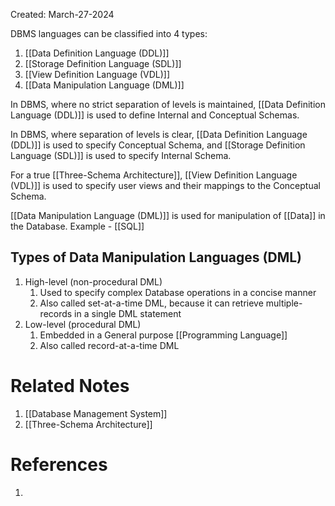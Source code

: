 Created: March-27-2024

DBMS languages can be classified into 4 types:

1. [[Data Definition Language (DDL)]]
2. [[Storage Definition Language (SDL)]]
3. [[View Definition Language (VDL)]]
4. [[Data Manipulation Language (DML)]]

In DBMS, where no strict separation of levels is maintained, [[Data Definition Language (DDL)]] is used to define Internal and Conceptual Schemas.

In DBMS, where separation of levels is clear, [[Data Definition Language (DDL)]] is used to specify Conceptual Schema, and [[Storage Definition Language (SDL)]] is used to specify Internal Schema.

For a true [[Three-Schema Architecture]], [[View Definition Language (VDL)]] is used to specify user views and their mappings to the Conceptual Schema.

[[Data Manipulation Language (DML)]] is used for manipulation of [[Data]] in the Database. Example - [[SQL]]
## Types of Data Manipulation Languages (DML)

1. High-level (non-procedural DML)
	1. Used to specify complex Database operations in a concise manner
	2. Also called set-at-a-time DML, because it can retrieve multiple-records in a single DML statement
2. Low-level (procedural DML)
	1. Embedded in a General purpose [[Programming Language]]
	2. Also called record-at-a-time DML
# Related Notes

1. [[Database Management System]]
2. [[Three-Schema Architecture]]
# References

1. 
